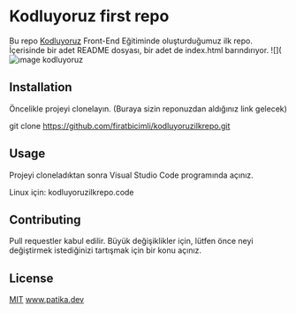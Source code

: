 # Kodluyoruz first repo
Bu repo [Kodluyoruz](https://www.kodluyoruz.org/) Front-End Eğitiminde oluşturduğumuz ilk repo. İçerisinde bir adet README dosyası, bir adet de index.html barındırıyor.
![](![ımage kodluyoruz](https://user-images.githubusercontent.com/102663969/161450909-2697046c-7cb4-428c-84e2-120abf09732a.png)

## Installation
Öncelikle projeyi clonelayın. (Buraya sizin reponuzdan aldığınız link gelecek)

git clone https://github.com/firatbicimli/kodluyoruzilkrepo.git
## Usage 
Projeyi cloneladıktan sonra Visual Studio Code programında açınız.

Linux için:
kodluyoruzilkrepo.code


## Contributing
Pull requestler kabul edilir. Büyük değişiklikler için, lütfen önce neyi değiştirmek istediğinizi tartışmak için bir konu açınız.
## License
[MIT](https://mit-license.org/)
www.patika.dev
